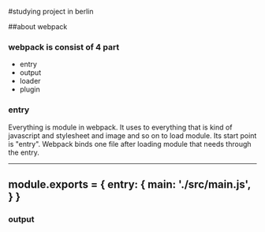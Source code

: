 #studying project in berlin

##about webpack

### webpack is consist of 4 part
- entry
- output
- loader
- plugin

### entry
Everything is module in webpack.
It uses to everything that is kind of javascript and stylesheet and image and so on to load module.
Its start point is "entry".
Webpack binds one file after loading module that needs through the entry.

---
module.exports = {
  entry: {
    main: './src/main.js',
  }
}
---

### output

